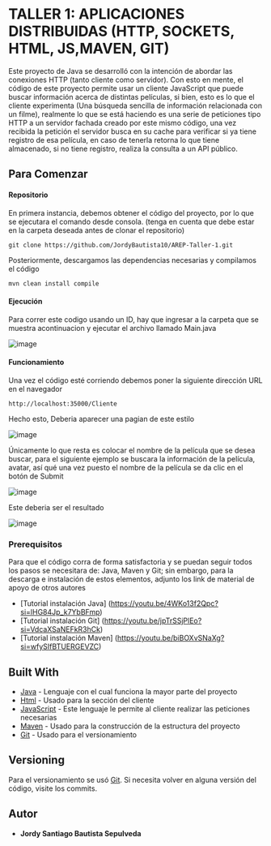 # TALLER 1: APLICACIONES DISTRIBUIDAS (HTTP, SOCKETS, HTML, JS,MAVEN, GIT)

Este proyecto de Java se desarrolló con la intención de abordar las conexiones HTTP (tanto cliente como servidor). Con esto en mente, el código de este proyecto permite usar un cliente JavaScript que puede buscar información acerca de distintas películas, si bien, esto es lo que el cliente experimenta (Una búsqueda sencilla de información relacionada con un filme), realmente lo que se está haciendo es una serie de peticiones tipo HTTP a un servidor fachada creado por este mismo código, una vez recibida la petición el servidor busca en su cache para verificar si ya tiene registro de esa película, en caso de tenerla retorna lo que tiene almacenado, si no tiene registro, realiza la consulta a un API público.

## Para Comenzar

#### Repositorio

En primera instancia, debemos obtener el código del proyecto, por lo que se ejecutara el comando desde consola. (tenga en cuenta que debe estar en la carpeta deseada antes de clonar el repositorio)

~~~
git clone https://github.com/JordyBautista10/AREP-Taller-1.git
~~~

Posteriormente, descargamos las dependencias necesarias y compilamos el código

~~~
mvn clean install compile
~~~

#### Ejecución

Para correr este codigo usando un ID, hay que ingresar a la carpeta que se muestra acontinuacion y ejecutar el archivo llamado Main.java

![image](https://github.com/JordyBautista10/AREP-Taller-1/assets/123812969/46b32c90-623f-4d5a-8307-b79fa32eced8)

#### Funcionamiento

Una vez el código esté corriendo debemos poner la siguiente dirección URL en el navegador

~~~
http://localhost:35000/Cliente
~~~

Hecho esto, Deberia aparecer una pagian de este estilo

![image](https://github.com/JordyBautista10/AREP-Taller-1/assets/123812969/0b4a4017-a921-4c0a-9842-bcb1d93fd39a)

Únicamente lo que resta es colocar el nombre de la película que se desea buscar, para el siguiente ejemplo se buscara la información de la película, avatar, así qué una vez puesto el nombre de la película se da clic en el botón de Submit

![image](https://github.com/JordyBautista10/AREP-Taller-1/assets/123812969/846b58ce-45de-492c-8e2b-3b16013bc6ec)

Este deberia ser el resultado

![image](https://github.com/JordyBautista10/AREP-Taller-1/assets/123812969/cfd735ef-8d29-4c4d-8208-ae8f45122abf)

### Prerequisitos

Para que el código corra de forma satisfactoria y se puedan seguir todos los pasos se necesitara de: Java, Maven y Git; sin embargo,  para la descarga e instalación de estos elementos, adjunto los link de material de apoyo de otros autores

* [Tutorial instalación Java] (https://youtu.be/4WKo13f2Qpc?si=lHG84Jp_k7YbBFmp)
* [Tutorial instalación Git] (https://youtu.be/jpTrSSjPlEo?si=VdcaXSaNEFkR3hCk)
* [Tutorial instalación Maven] (https://youtu.be/biBOXvSNaXg?si=wfySIfBTUERGEVZC)

## Built With

* [Java](http://www.dropwizard.io/1.0.2/docs/) - Lenguaje con el cual funciona la mayor parte del proyecto
* [Html](https://developer.mozilla.org/es/docs/Web/HTML) - Usado para la sección del cliente
* [JavaScript](https://developer.mozilla.org/es/docs/Web/JavaScript) - Este lenguaje le permite al cliente realizar las peticiones necesarias
* [Maven](https://maven.apache.org/) - Usado para la construcción de la estructura del proyecto
* [Git](https://git-scm.com) - Usado para el versionamiento
  
## Versioning

Para el versionamiento se usó [Git](https://git-scm.com). Si necesita volver en alguna versión del código, visite los commits.

## Autor

* **Jordy Santiago Bautista Sepulveda** 
